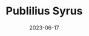 ---
title: "Publilius Syrus"
cc-type: person
date: 2023-06-17
hashtag: publilius-syrus
tags:
  - Roman
  - writer
  - human being
  - dead at the moment
---